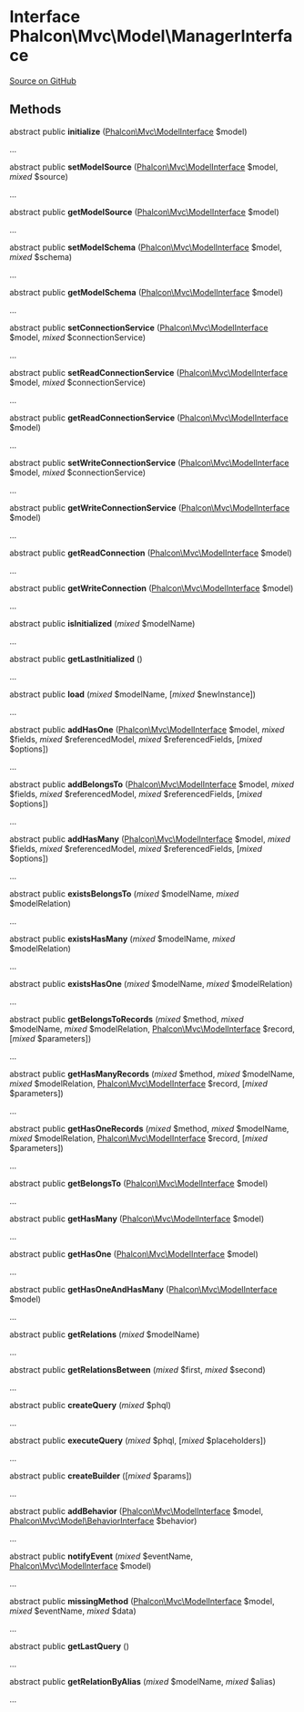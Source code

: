 # Interface **Phalcon\\Mvc\\Model\\ManagerInterface**

<a href="https://github.com/phalcon/cphalcon/blob/master/phalcon/mvc/model/managerinterface.zep" class="btn btn-default btn-sm">Source on GitHub</a>

## Methods
abstract public  **initialize** ([Phalcon\Mvc\ModelInterface](/en/3.1.2/api/Phalcon_Mvc_ModelInterface) $model)

...

abstract public  **setModelSource** ([Phalcon\Mvc\ModelInterface](/en/3.1.2/api/Phalcon_Mvc_ModelInterface) $model, *mixed* $source)

...

abstract public  **getModelSource** ([Phalcon\Mvc\ModelInterface](/en/3.1.2/api/Phalcon_Mvc_ModelInterface) $model)

...

abstract public  **setModelSchema** ([Phalcon\Mvc\ModelInterface](/en/3.1.2/api/Phalcon_Mvc_ModelInterface) $model, *mixed* $schema)

...

abstract public  **getModelSchema** ([Phalcon\Mvc\ModelInterface](/en/3.1.2/api/Phalcon_Mvc_ModelInterface) $model)

...

abstract public  **setConnectionService** ([Phalcon\Mvc\ModelInterface](/en/3.1.2/api/Phalcon_Mvc_ModelInterface) $model, *mixed* $connectionService)

...

abstract public  **setReadConnectionService** ([Phalcon\Mvc\ModelInterface](/en/3.1.2/api/Phalcon_Mvc_ModelInterface) $model, *mixed* $connectionService)

...

abstract public  **getReadConnectionService** ([Phalcon\Mvc\ModelInterface](/en/3.1.2/api/Phalcon_Mvc_ModelInterface) $model)

...

abstract public  **setWriteConnectionService** ([Phalcon\Mvc\ModelInterface](/en/3.1.2/api/Phalcon_Mvc_ModelInterface) $model, *mixed* $connectionService)

...

abstract public  **getWriteConnectionService** ([Phalcon\Mvc\ModelInterface](/en/3.1.2/api/Phalcon_Mvc_ModelInterface) $model)

...

abstract public  **getReadConnection** ([Phalcon\Mvc\ModelInterface](/en/3.1.2/api/Phalcon_Mvc_ModelInterface) $model)

...

abstract public  **getWriteConnection** ([Phalcon\Mvc\ModelInterface](/en/3.1.2/api/Phalcon_Mvc_ModelInterface) $model)

...

abstract public  **isInitialized** (*mixed* $modelName)

...

abstract public  **getLastInitialized** ()

...

abstract public  **load** (*mixed* $modelName, [*mixed* $newInstance])

...

abstract public  **addHasOne** ([Phalcon\Mvc\ModelInterface](/en/3.1.2/api/Phalcon_Mvc_ModelInterface) $model, *mixed* $fields, *mixed* $referencedModel, *mixed* $referencedFields, [*mixed* $options])

...

abstract public  **addBelongsTo** ([Phalcon\Mvc\ModelInterface](/en/3.1.2/api/Phalcon_Mvc_ModelInterface) $model, *mixed* $fields, *mixed* $referencedModel, *mixed* $referencedFields, [*mixed* $options])

...

abstract public  **addHasMany** ([Phalcon\Mvc\ModelInterface](/en/3.1.2/api/Phalcon_Mvc_ModelInterface) $model, *mixed* $fields, *mixed* $referencedModel, *mixed* $referencedFields, [*mixed* $options])

...

abstract public  **existsBelongsTo** (*mixed* $modelName, *mixed* $modelRelation)

...

abstract public  **existsHasMany** (*mixed* $modelName, *mixed* $modelRelation)

...

abstract public  **existsHasOne** (*mixed* $modelName, *mixed* $modelRelation)

...

abstract public  **getBelongsToRecords** (*mixed* $method, *mixed* $modelName, *mixed* $modelRelation, [Phalcon\Mvc\ModelInterface](/en/3.1.2/api/Phalcon_Mvc_ModelInterface) $record, [*mixed* $parameters])

...

abstract public  **getHasManyRecords** (*mixed* $method, *mixed* $modelName, *mixed* $modelRelation, [Phalcon\Mvc\ModelInterface](/en/3.1.2/api/Phalcon_Mvc_ModelInterface) $record, [*mixed* $parameters])

...

abstract public  **getHasOneRecords** (*mixed* $method, *mixed* $modelName, *mixed* $modelRelation, [Phalcon\Mvc\ModelInterface](/en/3.1.2/api/Phalcon_Mvc_ModelInterface) $record, [*mixed* $parameters])

...

abstract public  **getBelongsTo** ([Phalcon\Mvc\ModelInterface](/en/3.1.2/api/Phalcon_Mvc_ModelInterface) $model)

...

abstract public  **getHasMany** ([Phalcon\Mvc\ModelInterface](/en/3.1.2/api/Phalcon_Mvc_ModelInterface) $model)

...

abstract public  **getHasOne** ([Phalcon\Mvc\ModelInterface](/en/3.1.2/api/Phalcon_Mvc_ModelInterface) $model)

...

abstract public  **getHasOneAndHasMany** ([Phalcon\Mvc\ModelInterface](/en/3.1.2/api/Phalcon_Mvc_ModelInterface) $model)

...

abstract public  **getRelations** (*mixed* $modelName)

...

abstract public  **getRelationsBetween** (*mixed* $first, *mixed* $second)

...

abstract public  **createQuery** (*mixed* $phql)

...

abstract public  **executeQuery** (*mixed* $phql, [*mixed* $placeholders])

...

abstract public  **createBuilder** ([*mixed* $params])

...

abstract public  **addBehavior** ([Phalcon\Mvc\ModelInterface](/en/3.1.2/api/Phalcon_Mvc_ModelInterface) $model, [Phalcon\Mvc\Model\BehaviorInterface](/en/3.1.2/api/Phalcon_Mvc_Model_BehaviorInterface) $behavior)

...

abstract public  **notifyEvent** (*mixed* $eventName, [Phalcon\Mvc\ModelInterface](/en/3.1.2/api/Phalcon_Mvc_ModelInterface) $model)

...

abstract public  **missingMethod** ([Phalcon\Mvc\ModelInterface](/en/3.1.2/api/Phalcon_Mvc_ModelInterface) $model, *mixed* $eventName, *mixed* $data)

...

abstract public  **getLastQuery** ()

...

abstract public  **getRelationByAlias** (*mixed* $modelName, *mixed* $alias)

...

